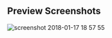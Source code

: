 ## Preview Screenshots
![screenshot 2018-01-17 18 57 55](https://user-images.githubusercontent.com/33105611/35083516-97335e90-fbed-11e7-96f9-5855425f6b0f.png)
